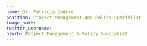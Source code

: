 ```yaml
---
name: Dr. Patricia Codyre
position: Project Management and Policy Specialist
image_path:
twitter_username:
blurb: Project Management & Policy Specialist
---
```

